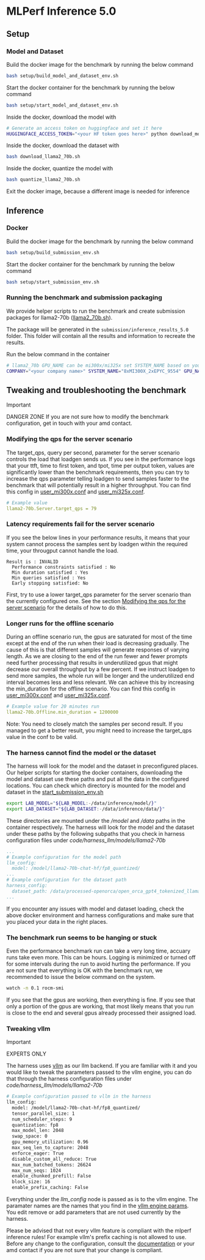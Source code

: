 # MLPerf Inference 5.0

## Setup

### Model and Dataset

Build the docker image for the benchmark by running the below command

```bash
bash setup/build_model_and_dataset_env.sh
```

Start the docker container for the benchmark by running the below command

```bash
bash setup/start_model_and_dataset_env.sh
```

Inside the docker, download the model with

```bash
# Generate an access token on huggingface and set it here
HUGGINGFACE_ACCESS_TOKEN="<your HF token goes here>" python download_model.py
```

Inside the docker, download the dataset with

```bash
bash download_llama2_70b.sh
```

Inside the docker, quantize the model with

```bash
bash quantize_llama2_70b.sh
```

Exit the docker image, because a different image is needed for inference

## Inference

### Docker

Build the docker image for the benchmark by running the below command

```bash
bash setup/build_submission_env.sh
```

Start the docker container for the benchmark by running the below command 

```bash
bash setup/start_submission_env.sh
```

### Running the benchmark and submission packaging
     
We provide helper scripts to run the benchmark and create submission packages for llama2-70b ([llama2_70b.sh](./submission/llama2_70b.sh)).

The package will be generated in the `submission/inference_results_5.0` folder. This folder will contain all the results and information to recreate the results.

Run the below command in the container

```bash
# llama2_70b GPU_NAME can be mi300x/mi325x set SYSTEM_NAME based on your hardware you use
COMPANY="<your company name>" SYSTEM_NAME="8xMI300X_2xEPYC_9554" GPU_NAME="mi300x" bash /lab-mlperf-inference/submission/llama2_70b.sh
```

## Tweaking and troubleshooting the benchmark

> [!IMPORTANT]
> DANGER ZONE
> If you are not sure how to modify the benchmark configuration, get in touch with your amd contact.

### Modifying the qps for the server scenario

The target_qps, query per second, parameter for the server scenario controls the load that loadgen sends us. If you see in the performance logs that your ttft, time to first token, and tpot, time per output token, values are significantly lower than the benchmark requirements, then you can try to increase the qps parameter telling loadgen to send samples faster to the benchmark that will potentially result in a higher throughput. You can find this config in [user_mi300x.conf](./code/user_mi300x.conf) and [user_mi325x.conf](./code/user_mi325x.conf).

```yml
# Example value
llama2-70b.Server.target_qps = 79
```

### Latency requirements fail for the server scenario

If you see the below lines in your performance results, it means that your system cannot process the samples sent by loadgen within the required time, your througput cannot handle the load.

```
Result is : INVALID
  Performance constraints satisfied : No
  Min duration satisfied : Yes
  Min queries satisfied : Yes
  Early stopping satisfied: No
```

First, try to use a lower target_qps parameter for the server scenario than the currently configured one. See the section [Modifying the qps for the server scenario](###-Modifying-the-qps-for-the-server-scenario) for the details of how to do this.

### Longer runs for the offline scenario

During an offline scenario run, the gpus are saturated for most of the time except at the end of the run when their load is decreasing gradually. The cause of this is that different samples will generate responses of varying length. As we are closing to the end of the run fewer and fewer prompts need further processing that results in underutilized gpus that might decrease our overall throughput by a few percent. If we instruct loadgen to send more samples, the whole run will be longer and the underutilized end interval becomes less and less relevant. We can achieve this by increasing the min_duration for the offline scenario. You can find this config in [user_mi300x.conf](./code/user_mi300x.conf) and [user_mi325x.conf](./code/user_mi325x.conf).

```yml
# Example value for 20 minutes run
llama2-70b.Offline.min_duration = 1200000
```

Note: You need to closely match the samples per second result. If you managed to get a better result, you might need to increase the target_qps value in the conf to be valid.

### The harness cannot find the model or the dataset

The harness will look for the model and the dataset in preconfigured places. Our helper scripts for starting the docker containers, downloading the model and dataset use these paths and put all the data in the configured locations. You can check which directory is mounted for the model and dataset in the [start_submission_env.sh](./setup/start_submission_env.sh)

```bash
export LAB_MODEL="${LAB_MODEL:-/data/inference/model/}"
export LAB_DATASET="${LAB_DATASET:-/data/inference/data/}"
```

These directories are mounted under the _/model_ and _/data_ paths in the container respectively. The harness will look for the model and the dataset under these paths by the following subpaths that you check in harness configuration files under _code/harness_llm/models/llama2-70b_

```yml
...
# Example configuration for the model path
llm_config:
  model: /model/llama2-70b-chat-hf/fp8_quantized/
...
# Example configuration for the dataset path
harness_config:
  dataset_path: /data/processed-openorca/open_orca_gpt4_tokenized_llama.sampled_24576.pkl
...
```
If you encounter any issues with model and dataset loading, check the above docker environment and harness configurations and make sure that you placed your data in the right places.

### The benchmark run seems to be hanging or stuck

Even the performance benchmark run can take a very long time, accuary runs take even more. This can be hours. Logging is minimized or turned off for some intervals during the run to avoid hurting the performance. If you are not sure that everything is OK with the benchmark run, we recommended to issue the below command on the system.

```bash
watch -n 0.1 rocm-smi
```

If you see that the gpus are working, then everything is fine. If you see that only a portion of the gpus are working, that most likely means that you run is close to the end and several gpus already processed their assigned load.

### Tweaking vllm

> [!IMPORTANT]
> EXPERTS ONLY

The harness uses [vllm](https://github.com/vllm-project/vllm) as our llm backend. If you are familiar with it and you would like to tweak the parameters passed to the vllm engine, you can do that through the harness configuration files under _code/harness_llm/models/llama2-70b_

```bash
# Example configuration passed to vllm in the harness
llm_config:
  model: /model/llama2-70b-chat-hf/fp8_quantized/
  tensor_parallel_size: 1
  num_scheduler_steps: 9
  quantization: fp8
  max_model_len: 2048
  swap_space: 0
  gpu_memory_utilization: 0.96
  max_seq_len_to_capture: 2048
  enforce_eager: True
  disable_custom_all_reduce: True
  max_num_batched_tokens: 26624
  max_num_seqs: 1024
  enable_chunked_prefill: False
  block_size: 16
  enable_prefix_caching: False
```

Everything under the _llm_config_ node is passed as is to the vllm engine. The paramater names are the names that you find in the [vllm engine params](https://github.com/vllm-project/vllm/blob/83481ceb499b105b11e7ae1507a409c6f7711bfa/vllm/engine/arg_utils.py#L89). You edit remove or add parameters that are not used currently by the harness. 

Please be advised that not every vllm feature is compliant with the mlperf inference rules! For example vllm's prefix caching is not allowed to use. Before any change to the configuration, consult the [documentation](https://github.com/mlcommons/inference_policies/blob/master/inference_rules.adoc) or your amd contact if you are not sure that your change is compliant.
